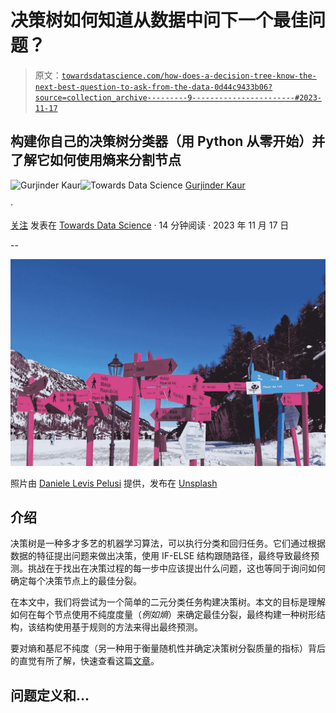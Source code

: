 # 决策树如何知道从数据中问下一个最佳问题？

> 原文：[`towardsdatascience.com/how-does-a-decision-tree-know-the-next-best-question-to-ask-from-the-data-0d44c9433b06?source=collection_archive---------9-----------------------#2023-11-17`](https://towardsdatascience.com/how-does-a-decision-tree-know-the-next-best-question-to-ask-from-the-data-0d44c9433b06?source=collection_archive---------9-----------------------#2023-11-17)

## 构建你自己的决策树分类器（用 Python 从零开始）并了解它如何使用熵来分割节点

[](https://medium.com/@gurjinderkaur95?source=post_page-----0d44c9433b06--------------------------------)![Gurjinder Kaur](https://medium.com/@gurjinderkaur95?source=post_page-----0d44c9433b06--------------------------------)[](https://towardsdatascience.com/?source=post_page-----0d44c9433b06--------------------------------)![Towards Data Science](https://towardsdatascience.com/?source=post_page-----0d44c9433b06--------------------------------) [Gurjinder Kaur](https://medium.com/@gurjinderkaur95?source=post_page-----0d44c9433b06--------------------------------)

·

[关注](https://medium.com/m/signin?actionUrl=https%3A%2F%2Fmedium.com%2F_%2Fsubscribe%2Fuser%2F79ee1ef48e0c&operation=register&redirect=https%3A%2F%2Ftowardsdatascience.com%2Fhow-does-a-decision-tree-know-the-next-best-question-to-ask-from-the-data-0d44c9433b06&user=Gurjinder+Kaur&userId=79ee1ef48e0c&source=post_page-79ee1ef48e0c----0d44c9433b06---------------------post_header-----------) 发表在 [Towards Data Science](https://towardsdatascience.com/?source=post_page-----0d44c9433b06--------------------------------) · 14 分钟阅读 · 2023 年 11 月 17 日[](https://medium.com/m/signin?actionUrl=https%3A%2F%2Fmedium.com%2F_%2Fvote%2Ftowards-data-science%2F0d44c9433b06&operation=register&redirect=https%3A%2F%2Ftowardsdatascience.com%2Fhow-does-a-decision-tree-know-the-next-best-question-to-ask-from-the-data-0d44c9433b06&user=Gurjinder+Kaur&userId=79ee1ef48e0c&source=-----0d44c9433b06---------------------clap_footer-----------)

--

[](https://medium.com/m/signin?actionUrl=https%3A%2F%2Fmedium.com%2F_%2Fbookmark%2Fp%2F0d44c9433b06&operation=register&redirect=https%3A%2F%2Ftowardsdatascience.com%2Fhow-does-a-decision-tree-know-the-next-best-question-to-ask-from-the-data-0d44c9433b06&source=-----0d44c9433b06---------------------bookmark_footer-----------)![](img/4f9f5b9174a45c2bfe56d92a8282fcbc.png)

照片由 [Daniele Levis Pelusi](https://unsplash.com/@yogidan2012?utm_source=medium&utm_medium=referral) 提供，发布在 [Unsplash](https://unsplash.com/?utm_source=medium&utm_medium=referral)

## 介绍

决策树是一种多才多艺的机器学习算法，可以执行分类和回归任务。它们通过根据数据的特征提出问题来做出决策，使用 IF-ELSE 结构跟随路径，最终导致最终预测。挑战在于找出在决策过程的每一步中应该提出什么问题，这也等同于询问如何确定每个决策节点上的最佳分裂。

在本文中，我们将尝试为一个简单的二元分类任务构建决策树。本文的目标是理解如何在每个节点使用不纯度度量（*例如熵*）来确定最佳分裂，最终构建一种树形结构，该结构使用基于规则的方法来得出最终预测。

要对熵和基尼不纯度（另一种用于衡量随机性并确定决策树分裂质量的指标）背后的直觉有所了解，快速查看这篇[文章](https://medium.com/@gurjinderkaur95/entropy-and-gini-index-c04b7452efbe)。

## 问题定义和…
